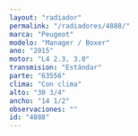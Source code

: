 ```yaml
---
layout: "radiador"
permalink: "/radiadores/4888/"
marca: "Peugeot"
modelo: "Manager / Boxer"
ano: "2015"
motor: "L4 2.3, 3.0"
transmision: "Estándar"
parte: "63556"
clima: "Con clima"
alto: "30 3/4"
ancho: "14 1/2"
observaciones: ""
id: "4888"
---
```


